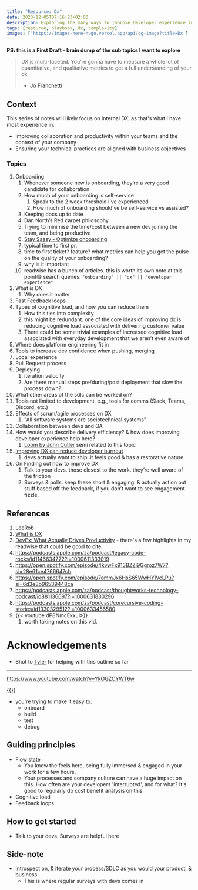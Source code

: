 ```yaml
---
title: "Resource: Dx"
date: 2023-12-05T07:16:23+02:00
description: Exploring the many ways to Improve Developer experience in organisations.
tags: [resource, playbook, dx, complexity]
images: ['https://images-here-hugo.vercel.app/api/og-image?title=Dx']
---
```


**PS: this is a First Draft - brain dump of the sub topics I want to explore**

> DX is multi-faceted. You're gonna have to measure a whole lot of quantitative, and qualitative metrics to get a full understanding of your dx
> - [Jo Franchetti](https://www.youtube.com/watch?v=YkOGZCYWT6w)

## Context
This series of notes will likely focus on internal DX, as that's what I have most experience in.
- Improving collaboration and productivity within your teams and the context of your company
- Ensuring your technical practices are aligned with business objectives

### Topics

1. Onboarding
    1. Whenever someone new is onboarding, they’re a very good candidate for collaboration
    2. How much of your onboarding is self-service
        1. Speak to the 2 week threshold I’ve experienced
        2. How much of onboarding should’ve be self-service vs assisted?
    3. Keeping docs up to date
    4. Dan North’s Red carpet philosophy
    5. Trying to minimise the time/cost between a new dev joining the team, and being productive
    6. [Stay Saasy - Optimize onboarding](https://staysaasy.com/management/2020/08/28/Optimize-Onboarding.html)
    7. typical time to first pr.
    8. time to first ticket? feature? what metrics can help you get the pulse on the quality of your onboarding?
    9. why is it important
    10. readwise has a bunch of articles. this is worth its own note at this point😅
    search queries: ` "onboarding" || "dx" || "developer experience" `
2. What is DX
   1. Why does it matter
3. Fast Feedback loops
4. Types of cognitive load, and how you can reduce them
    1. How this ties into complexity
    2. this might be redundant. one of the core ideas of improving dx is reducing cognitive load associated with delivering customer value
    3. There could be some trivial examples of increased cognitive load associated with everyday development that we aren’t even aware of
5. Where does platform engineering fit in
6. Tools to increase dev confidence when pushing, merging
7. Local experience
8. Pull Request process
9. Deploying
    1. iteration velocity
    2. Are there manual steps pre/during/post deployment that slow the process down?
10. What other areas of the sdlc can be worked on?
11. Tools not limited to development, e.g., tools for comms (Slack, Teams, Discord, etc.)
12. Effects of scrum/agile processes on DX
    1. "All software systems are sociotechnical systems"
13. Collaboration between devs and QA
14. How would you describe delivery efficiency? & how does improving developer experience help here?
    1. [Loom by John Cutler](https://www.loom.com/share/bfc646ce2c114cabbe9792616cb48f17?sid=ba8f1e77-a370-46cb-a491-252870594c5d) semi related to this topic
15. [Improving DX can reduce developer burnout](https://podcasts.apple.com/za/podcast/dev-interrupted/id1537003676?i=1000566944813)
    1. devs actually want to ship. it feels good & has a restorative nature.
16. On Finding out how to improve DX
    1. Talk to your devs. those closest to the work. they’re well aware of the friction
    2. Surveys & polls. keep these short & engaging. & actually action out stuff based off the feedback, if you don’t want to see engagement fizzle.

## References

1. [LeeRob](https://leerob.io/blog/developer-experience-examples)
2. [What is DX](https://leaddev.com/process/what-developer-experience-your-route-better-productivity#Echobox=1699956180)
3. [DevEx: What Actually Drives Productivity](https://queue.acm.org/detail.cfm?id=3595878) - there's a few highlights in my readwise that could be good to cite.
4. <https://podcasts.apple.com/za/podcast/legacy-code-rocks/id1146634772?i=1000611333019>
5. <https://open.spotify.com/episode/4kvwFx913BZZl9Ggroz7W7?si=28e61ce4766647cb>
6. <https://open.spotify.com/episode/7ommJx6HsS65WwHYIVcLPu?si=6d3e8b96539448ca>
7. <https://podcasts.apple.com/za/podcast/thoughtworks-technology-podcast/id881136697?i=1000631830296>
8. <https://podcasts.apple.com/za/podcast/corecursive-coding-stories/id1330329512?i=1000633456580>
9. {{< youtube dP8NmcEkxJI>}}
   1. worth taking notes on this vid.

# Acknowledgements

- Shot to [Tyler](https://www.tylerpillay.co.za/) for helping with this outline so far

---
https://www.youtube.com/watch?v=YkOGZCYWT6w

{{<youtube YkOGZCYWT6w>}}

- you're trying to make it easy to:
  - onboard
  - build
  - test
  - debug

## Guiding principles 
- Flow state
  - You know the feels here, being fully immersed & engaged in your work for a few hours.
  - Your processes and company culture can have a huge impact on this. How often are your developers 'interrupted', and for what? It's good to regularly do cost benefit analysis on this
- Cognitive load
- Feedback loops

## How to get started
- Talk to your devs. Surveys are helpful here

## Side-note
- Introspect on, & iterate your process/SDLC as you would your product, & business.
  - This is where regular surveys with devs comes in